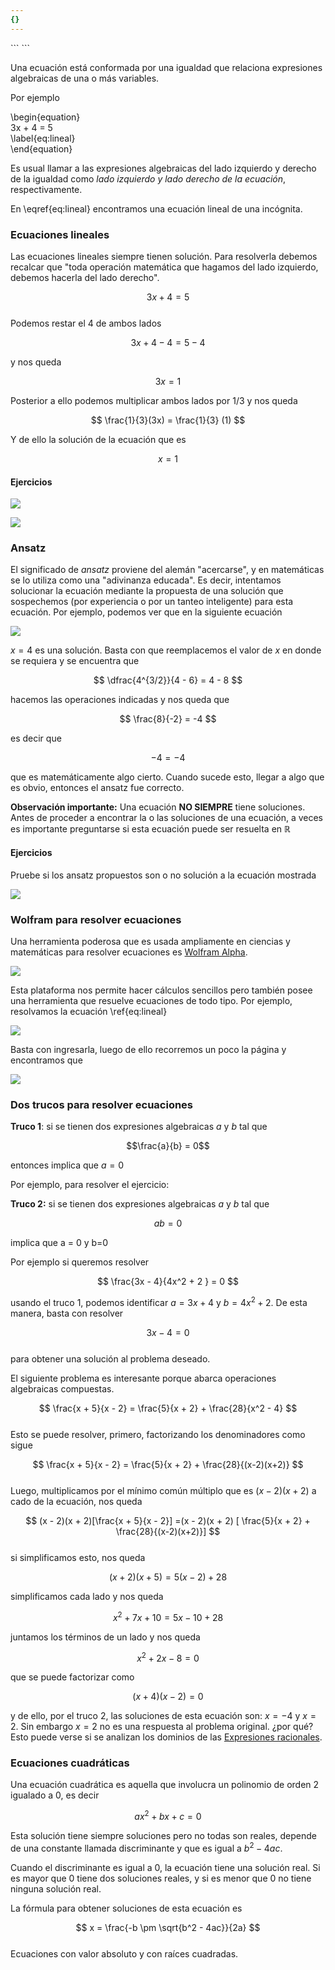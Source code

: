 ```yaml
---
{}
---
```

   
<div class="hidden-code">   
```   
<script>   
MathJax = {   
   tex: {   
    tags: 'ams'   
  },   
    chtml: {   
        scale: 1.3   
},   
    svg: {   
         scale: 1.3   
    }   
 };   
</script>   
``` </div>   
   
Una ecuación está conformada por una igualdad que relaciona expresiones algebraicas de una o más variables.   
   
Por ejemplo   
   
\begin{equation}   
   3x + 4 = 5   
   \label{eq:lineal}   
\end{equation}   
   
Es usual llamar a las expresiones algebraicas del lado izquierdo y derecho de la igualdad como *lado izquierdo y lado derecho de la ecuación*, respectivamente.   
   
En \eqref{eq:lineal} encontramos una ecuación lineal de una incógnita.   
   
### Ecuaciones lineales   
   
Las ecuaciones lineales siempre tienen solución. Para resolverla debemos recalcar que "toda operación matemática que hagamos del lado izquierdo, debemos hacerla del lado derecho".    
   
$$
3x + 4 =5
$$   
Podemos restar el 4 de ambos lados   
   
$$
3x + 4 - 4 = 5 - 4
$$   
   
y nos queda   
   
$$
3x = 1
$$   
   
Posterior a ello podemos multiplicar ambos lados por $1/3$ y nos queda   
   
$$
\frac{1}{3}(3x) = \frac{1}{3} (1)
$$   
   
Y de ello la solución de la ecuación que es   
   
$$
x = 1
$$   
#### Ejercicios   
   
![](../images/Pasted%20image%2020231016175445.png)   
   
![](../images/Pasted%20image%2020231016175457.png)   
   
### Ansatz    
   
El significado de *ansatz* proviene del alemán "acercarse", y en matemáticas se lo utiliza como una "adivinanza educada". Es decir, intentamos solucionar la ecuación mediante la propuesta de una solución que sospechemos (por experiencia o por un tanteo inteligente) para esta ecuación. Por ejemplo, podemos ver que en la siguiente ecuación   
   
![](../images/Pasted%20image%2020231016175535.png)   
   
$x=4$ es una solución. Basta con que reemplacemos el valor de $x$ en donde se requiera y se encuentra que   
   
$$
\dfrac{4^{3/2}}{4 - 6} = 4 - 8 
$$   
   
hacemos las operaciones indicadas y nos queda que   
   
$$
\frac{8}{-2} = -4
$$   
   
es decir que   
   
$$ -4 = -4$$   
   
que es matemáticamente algo cierto. Cuando sucede esto, llegar a algo que es obvio, entonces el ansatz fue correcto.   
   
**Observación importante:** Una ecuación **NO SIEMPRE** tiene soluciones. Antes de proceder a encontrar la o las soluciones de una ecuación, a veces es importante preguntarse si esta ecuación puede ser resuelta en $\mathbb{R}$   
   
   
#### Ejercicios   
   
Pruebe si los ansatz propuestos son o no solución a la ecuación mostrada   
   
![](../images/Pasted%20image%2020231016180033.png)   
   
### Wolfram para resolver ecuaciones   
   
Una herramienta poderosa que es usada ampliamente en ciencias y matemáticas para resolver ecuaciones es [Wolfram Alpha](https://www.wolframalpha.com/).     
   
![](../images/Pasted%20image%2020231016180225.png)   
   
Esta plataforma nos permite hacer cálculos sencillos pero también posee una herramienta que resuelve ecuaciones de todo tipo. Por ejemplo, resolvamos la ecuación \ref{eq:lineal}    
   
![](../images/Pasted%20image%2020231016180920.png)   
   
Basta con ingresarla, luego de ello recorremos un poco la página y encontramos que   
   
![](../images/Pasted%20image%2020231016180949.png)   
   
### Dos trucos para resolver ecuaciones   
   
   
**Truco 1**: si se tienen dos expresiones algebraicas $a$ y $b$ tal que   
   
$$\frac{a}{b} = 0$$   
   
entonces implica que $a=0$   
   
Por ejemplo, para resolver el ejercicio:   
   
**Truco 2:** si se tienen dos expresiones algebraicas $a$ y $b$ tal que   
   
$$ab= 0$$   
   
implica que a = 0 y b=0   
   
Por ejemplo si queremos resolver    
   
$$
\frac{3x - 4}{4x^2 + 2 } = 0
$$   
   
usando el truco 1, podemos identificar $a=3x+4$ y $b=4x^2 + 2$. De esta manera, basta con resolver    
   
$$
3x - 4 = 0
$$   
para obtener una solución al problema deseado.    
   
El siguiente problema es interesante porque abarca operaciones algebraicas compuestas.    
   
$$
\frac{x  + 5}{x - 2} = \frac{5}{x + 2}  + \frac{28}{x^2 - 4}
$$   
Esto se puede resolver, primero, factorizando los denominadores como sigue   
   
$$
\frac{x + 5}{x - 2} = \frac{5}{x + 2} + \frac{28}{(x-2)(x+2)}
$$   
Luego, multiplicamos por el mínimo común múltiplo que es $(x-2)(x+2)$ a cado de la ecuación, nos queda   
   
$$
(x - 2)(x + 2)[\frac{x + 5}{x - 2}] =(x - 2)(x + 2) [ \frac{5}{x + 2} + \frac{28}{(x-2)(x+2)}]
$$   
si simplificamos esto, nos queda   
   
$$
(x+2)(x + 5) = 5 (x - 2) + 28
$$   
   
simplificamos cada lado y nos queda   
   
$$
x^2 + 7x + 10 = 5x - 10  + 28
$$   
   
juntamos los términos de un lado y nos queda   
   
$$
x^2 + 2x - 8 =0
$$   
   
que se puede factorizar como   
   
$$
(x + 4)(x - 2)=0
$$   
   
y de ello, por el truco 2, las soluciones de esta ecuación son: $x = -4$ y $x=2$. Sin embargo $x=2$ no es una respuesta al problema original. ¿por qué? Esto puede verse si se analizan los dominios de las [Expresiones racionales](../output/md/output/md/Expresiones%20racionales.md).   
   
### Ecuaciones cuadráticas   
   
Una ecuación cuadrática es aquella que involucra un polinomio de orden 2 igualado a 0, es decir   
   
$$
ax^2 + bx + c = 0
$$   
   
Esta solución tiene siempre soluciones pero no todas son reales, depende de una constante llamada discriminante y que es igual a $b^2 -4ac$.    
   
Cuando el discriminante es igual a 0, la ecuación tiene una solución real. Si es mayor que 0 tiene dos soluciones reales, y si es menor que 0 no tiene ninguna solución real.   
   
La fórmula para obtener soluciones de esta ecuación es   
   
$$
x = \frac{-b \pm \sqrt{b^2 - 4ac}}{2a}
$$   
Ecuaciones con valor absoluto y con raíces cuadradas.